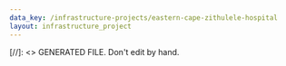 ```yaml
---
data_key: /infrastructure-projects/eastern-cape-zithulele-hospital
layout: infrastructure_project
---
```

[//]: <> GENERATED FILE. Don't edit by hand.